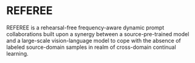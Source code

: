 # REFEREE
REFEREE is a rehearsal-free frequency-aware dynamic prompt collaborations built upon a synergy between a source-pre-trained model and a large-scale vision-language model to cope with the absence of labeled source-domain samples in realm of cross-domain continual learning.
